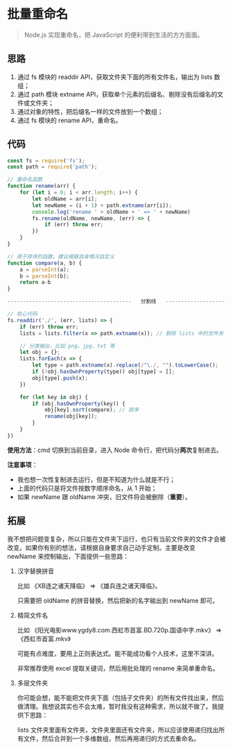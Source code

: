 # 批量重命名

> Node.js 实现重命名，把 JavaScript 的便利带到生活的方方面面。

## 思路

1. 通过 fs 模块的 readdir API，获取文件夹下面的所有文件名，输出为 lists 数组；
2. 通过 path 模块 extname API，获取单个元素的后缀名、剔除没有后缀名的文件或文件夹；
3. 通过对象的特性，把后缀名一样的文件放到一个数组；
4. 通过 fs 模块的 rename API，重命名。

## 代码

```js
const fs = require('fs');
const path = require('path');

// 重命名函数
function rename(arr) {
    for (let i = 0; i < arr.length; i++) {
        let oldName = arr[i];
        let newName = (i + 1) + path.extname(arr[i]);
        console.log('rename ' + oldName + ' => ' + newName)
        fs.rename(oldName, newName, (err) => {
            if (err) throw err;
        })
    }
}

// 用于排序的函数，建议根据自身情况自定义
function compare(a, b) {
    a = parseInt(a);
    b = parseInt(b);
	return a-b
}

----------------------------------------   分割线   --------------------------------------

// 核心代码
fs.readdir('./', (err, lists) => {
    if (err) throw err;
    lists = lists.filter(x => path.extname(x)); // 剔除 lists 中的文件夹

    // 分类输出，比如 png、jpg、txt 等
    let obj = {};
    lists.forEach(x => {
        let type = path.extname(x).replace(/^\./, "").toLowerCase();
        if (!obj.hasOwnProperty(type)) obj[type] = [];
        obj[type].push(x);
    })

    for (let key in obj) {
        if (obj.hasOwnProperty(key)) {
            obj[key].sort(compare); // 排序
            rename(obj[key]);
        }
    }
})
```

**使用方法**：cmd 切换到当前目录，进入 Node 命令行，把代码分**两次**复制进去。

**注意事项**：

- 我也想一次性复制进去运行，但是不知道为什么就是不行；
- 上面的代码只是将文件按数字顺序命名，从 1 开始；
- 如果 newName 跟 oldName 冲突，旧文件将会被删除（**重要**）。

## 拓展

我不想把问题变复杂，所以只能在文件夹下运行，也只有当前文件夹的文件才会被改变。如果你有别的想法，请根据自身要求自己动手定制。主要是改变 newName 来控制输出，下面提供一些思路：

1. 汉字替换拼音

   比如 《XB连之诸天降临》 => 《雄兵连之诸天降临》。

   只需要把 oldName 的拼音替换，然后把新的名字输出到 newName 即可。

2. 精简文件名

   比如 《阳光电影www.ygdy8.com.西虹市首富.BD.720p.国语中字.mkv》 => 《西虹市首富.mkv》

   可能有点难度，要用上正则表达式。能不能成功看个人技术，这里不深讲。

   非常推荐使用 excel 提取关键词，然后用批处理的 rename 来简单重命名。

3. 多层文件夹

   你可能会想，能不能把文件夹下面（包括子文件夹）的所有文件找出来，然后做清理。我想说其实也不会太难，暂时我没有这种需求，所以就不做了。我提供下思路：

   lists 文件夹里面有文件夹，文件夹里面还有文件夹，所以应该使用递归找出所有文件，然后合并到一个多维数组，然后再用递归的方式去重命名。


